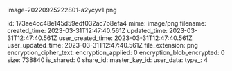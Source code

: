 image-20220925222801-a2ycyv1.png

id: 173ae4cc48e145d59edf032ac7b8efa4
mime: image/png
filename: 
created_time: 2023-03-31T12:47:40.561Z
updated_time: 2023-03-31T12:47:40.561Z
user_created_time: 2023-03-31T12:47:40.561Z
user_updated_time: 2023-03-31T12:47:40.561Z
file_extension: png
encryption_cipher_text: 
encryption_applied: 0
encryption_blob_encrypted: 0
size: 738840
is_shared: 0
share_id: 
master_key_id: 
user_data: 
type_: 4